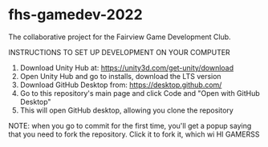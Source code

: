 # fhs-gamedev-2022
The collaborative project for the Fairview Game Development Club.



INSTRUCTIONS TO SET UP DEVELOPMENT ON YOUR COMPUTER

1. Download Unity Hub at: https://unity3d.com/get-unity/download
2. Open Unity Hub and go to installs, download the LTS version
3. Download GitHub Desktop from: https://desktop.github.com/
4. Go to this repository's main page and click Code and "Open with GitHub Desktop"
5. This will open GitHub desktop, allowing you clone the repository

NOTE: when you go to commit for the first time, you'll get a popup saying that you need to fork the repository. Click it to fork it, which wi
HI GAMERSS

